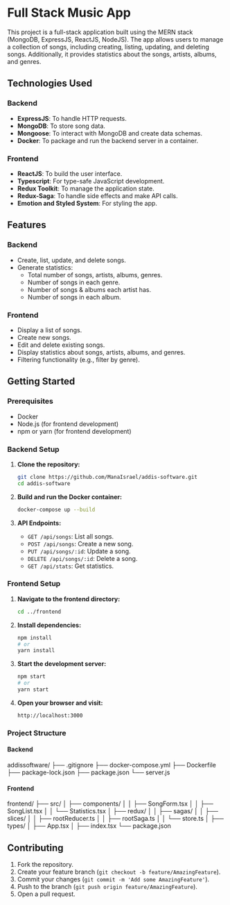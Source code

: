 # Full Stack Music App

This project is a full-stack application built using the MERN stack (MongoDB, ExpressJS, ReactJS, NodeJS). The app allows users to manage a collection of songs, including creating, listing, updating, and deleting songs. Additionally, it provides statistics about the songs, artists, albums, and genres.

## Technologies Used

### Backend
- **ExpressJS**: To handle HTTP requests.
- **MongoDB**: To store song data.
- **Mongoose**: To interact with MongoDB and create data schemas.
- **Docker**: To package and run the backend server in a container.

### Frontend
- **ReactJS**: To build the user interface.
- **Typescript**: For type-safe JavaScript development.
- **Redux Toolkit**: To manage the application state.
- **Redux-Saga**: To handle side effects and make API calls.
- **Emotion and Styled System**: For styling the app.

## Features

### Backend
- Create, list, update, and delete songs.
- Generate statistics:
  - Total number of songs, artists, albums, genres.
  - Number of songs in each genre.
  - Number of songs & albums each artist has.
  - Number of songs in each album.

### Frontend
- Display a list of songs.
- Create new songs.
- Edit and delete existing songs.
- Display statistics about songs, artists, albums, and genres.
- Filtering functionality (e.g., filter by genre).

## Getting Started

### Prerequisites
- Docker
- Node.js (for frontend development)
- npm or yarn (for frontend development)

### Backend Setup

1. **Clone the repository:**
    ```bash
    git clone https://github.com/ManaIsrael/addis-software.git
    cd addis-software
    ```

2. **Build and run the Docker container:**
    ```bash
    docker-compose up --build
    ```

3. **API Endpoints:**
    - `GET /api/songs`: List all songs.
    - `POST /api/songs`: Create a new song.
    - `PUT /api/songs/:id`: Update a song.
    - `DELETE /api/songs/:id`: Delete a song.
    - `GET /api/stats`: Get statistics.

### Frontend Setup

1. **Navigate to the frontend directory:**
    ```bash
    cd ../frontend
    ```

2. **Install dependencies:**
    ```bash
    npm install
    # or
    yarn install
    ```


3. **Start the development server:**
    ```bash
    npm start
    # or
    yarn start
    ```

4. **Open your browser and visit:**
    ```
    http://localhost:3000
    ```

### Project Structure

#### Backend
addissoftware/
├── .gitignore
├── docker-compose.yml
├── Dockerfile
├── package-lock.json
├── package.json
└── server.js

#### Frontend
frontend/
├── src/
│ ├── components/
│ │ ├── SongForm.tsx
│ │ ├── SongList.tsx
│ │ └── Statistics.tsx
│ ├── redux/
│ │ ├── sagas/
│ │ ├── slices/
│ │ ├── rootReducer.ts
│ │ ├── rootSaga.ts
│ │ └── store.ts
│ ├── types/
│ ├── App.tsx
│ ├── index.tsx
└── package.json


## Contributing

1. Fork the repository.
2. Create your feature branch (`git checkout -b feature/AmazingFeature`).
3. Commit your changes (`git commit -m 'Add some AmazingFeature'`).
4. Push to the branch (`git push origin feature/AmazingFeature`).
5. Open a pull request.